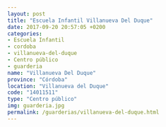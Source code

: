 ```yaml
---
layout: post
title: "Escuela Infantil Villanueva Del Duque"
date: 2017-09-20 20:57:05 +0200
categories:
- Escuela Infantil
- cordoba
- villanueva-del-duque
- Centro público
- guarderia
name: "Villanueva Del Duque"
province: "Córdoba"
location: "Villanueva del Duque"
code: "14011511"
type: "Centro público"
img: guarderia.jpg
permalink: /guarderias/villanueva-del-duque.html
---
```

